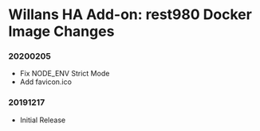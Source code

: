 # Willans HA Add-on: rest980 Docker Image Changes

### 20200205
- Fix NODE_ENV Strict Mode
- Add favicon.ico

### 20191217

- Initial Release